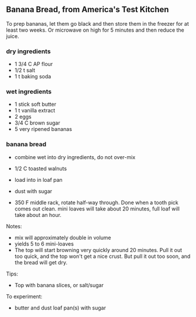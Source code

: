 ## Banana Bread, from America's Test Kitchen

To prep bananas, let them go black and then store them in the freezer for at least two weeks.
Or microwave on high for 5 minutes and then reduce the juice.

### dry ingredients
  + 1 3/4 C AP flour
  + 1/2 t salt
  + 1 t baking soda

### wet ingredients
  + 1 stick soft butter
  + 1 t vanilla extract
  + 2 eggs
  + 3/4 C brown sugar
  + 5 very ripened bananas

### banana bread
  * combine wet into dry ingredients, do not over-mix
  + 1/2 C toasted walnuts
  * load into in loaf pan
  + dust with sugar
  * 350 F middle rack, rotate half-way through. Done when a tooth pick comes out clean.
    mini loaves will take about 20 minutes, full loaf will take about an hour.

Notes:
* mix will approximately double in volume
* yields 5 to 6 mini-loaves
* The top will start browning very quickly around 20 minutes. Pull it out too quick, and the top won't get a nice crust. But pull it out too soon, and the bread will get dry.

Tips:
* Top with banana slices, or salt/sugar

To experiment:
  * butter and dust loaf pan(s) with sugar
